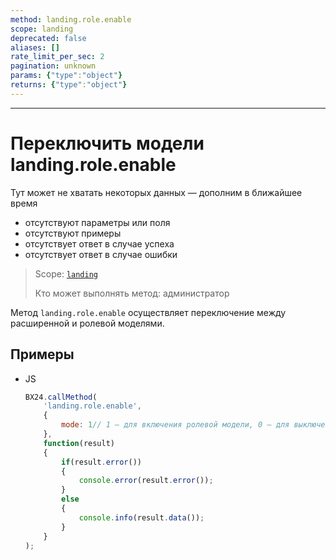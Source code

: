 ```yaml
---
method: landing.role.enable
scope: landing
deprecated: false
aliases: []
rate_limit_per_sec: 2
pagination: unknown
params: {"type":"object"}
returns: {"type":"object"}
---
```



---

# Переключить модели landing.role.enable



Тут может не хватать некоторых данных — дополним в ближайшее время







- отсутствуют параметры или поля
- отсутствуют примеры
- отсутствует ответ в случае успеха
- отсутствует ответ в случае ошибки





> Scope: [`landing`](../../scopes/permissions.md)
>
> Кто может выполнять метод: администратор

Метод `landing.role.enable` осуществляет переключение между расширенной и ролевой моделями.

## Примеры



- JS

    ```js
    BX24.callMethod(
        'landing.role.enable',
        {
            mode: 1// 1 – для включения ролевой модели, 0 – для выключения (включения расширенной)
        },
        function(result)
        {
            if(result.error())
            {
                console.error(result.error());
            }
            else
            {
                console.info(result.data());
            }
        }
    );
    ```






